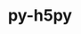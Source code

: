 ---
title: "py-h5py"
layout: cache
categories: [package, develop]
meta: {"versions": ["3.10.0"], "compilers": ["apple-clang@=15.0.0", "cce@=15.0.1", "gcc@=11.1.0", "gcc@=11.4.0", "gcc@=9.4.0", "oneapi@=2024.0.0"], "oss": ["rhel8", "ubuntu20.04", "ubuntu22.04", "ventura"], "platforms": ["darwin", "linux"], "targets": ["aarch64", "neoverse_v1", "neoverse_v2", "ppc64le", "x86_64_v3", "zen4"], "stacks": ["data-vis-sdk", "e4s", "e4s-cray-rhel", "e4s-neoverse-v2", "e4s-neoverse_v1", "e4s-oneapi", "e4s-power", "ml-darwin-aarch64-mps", "ml-linux-x86_64-cpu", "ml-linux-x86_64-cuda", "ml-linux-x86_64-rocm", "root"], "num_specs": 87, "num_specs_by_stack": {"ml-darwin-aarch64-mps": 3, "root": 87, "e4s-cray-rhel": 6, "e4s-power": 7, "data-vis-sdk": 7, "e4s-neoverse_v1": 13, "e4s-neoverse-v2": 13, "e4s": 14, "ml-linux-x86_64-cpu": 9, "ml-linux-x86_64-cuda": 9, "ml-linux-x86_64-rocm": 4, "e4s-oneapi": 7}}
spec_details: [{"hash": "codzvy5rtahcmgityoc5w4bxidurzsgr", "compiler": "apple-clang@=15.0.0", "versions": ["3.10.0"], "os": "ventura", "platform": "darwin", "target": "aarch64", "variants": ["build_system=python_pip", "+mpi"], "stacks": ["ml-darwin-aarch64-mps", "root"], "size": "-", "tarball": "https://binaries.spack.io/develop/build_cache/darwin-ventura-aarch64/apple-clang-15.0.0/py-h5py-3.10.0/darwin-ventura-aarch64-apple-clang-15.0.0-py-h5py-3.10.0-codzvy5rtahcmgityoc5w4bxidurzsgr.spack"}, {"hash": "eplyocfihwxuvqgcklllr4btrn6xwhtk", "compiler": "apple-clang@=15.0.0", "versions": ["3.10.0"], "os": "ventura", "platform": "darwin", "target": "aarch64", "variants": ["build_system=python_pip", "+mpi"], "stacks": ["ml-darwin-aarch64-mps", "root"], "size": "-", "tarball": "https://binaries.spack.io/develop/build_cache/darwin-ventura-aarch64/apple-clang-15.0.0/py-h5py-3.10.0/darwin-ventura-aarch64-apple-clang-15.0.0-py-h5py-3.10.0-eplyocfihwxuvqgcklllr4btrn6xwhtk.spack"}, {"hash": "hgfayis65m3pc23bk4hv7uk43yhsmojs", "compiler": "apple-clang@=15.0.0", "versions": ["3.10.0"], "os": "ventura", "platform": "darwin", "target": "aarch64", "variants": ["build_system=python_pip", "+mpi"], "stacks": ["ml-darwin-aarch64-mps", "root"], "size": "-", "tarball": "https://binaries.spack.io/develop/build_cache/darwin-ventura-aarch64/apple-clang-15.0.0/py-h5py-3.10.0/darwin-ventura-aarch64-apple-clang-15.0.0-py-h5py-3.10.0-hgfayis65m3pc23bk4hv7uk43yhsmojs.spack"}, {"hash": "rbp3emahqtdgugiqiizamgzdjwumnj5h", "compiler": "cce@=15.0.1", "versions": ["3.10.0"], "os": "rhel8", "platform": "linux", "target": "zen4", "variants": ["build_system=python_pip", "+mpi"], "stacks": ["root", "e4s-cray-rhel"], "size": "-", "tarball": "https://binaries.spack.io/develop/build_cache/linux-rhel8-zen4/cce-15.0.1/py-h5py-3.10.0/linux-rhel8-zen4-cce-15.0.1-py-h5py-3.10.0-rbp3emahqtdgugiqiizamgzdjwumnj5h.spack"}, {"hash": "ojg66sa7lq2df5z36dle2bw6hzr7d4ww", "compiler": "cce@=15.0.1", "versions": ["3.10.0"], "os": "rhel8", "platform": "linux", "target": "zen4", "variants": ["build_system=python_pip", "+mpi"], "stacks": ["root", "e4s-cray-rhel"], "size": "-", "tarball": "https://binaries.spack.io/develop/build_cache/linux-rhel8-zen4/cce-15.0.1/py-h5py-3.10.0/linux-rhel8-zen4-cce-15.0.1-py-h5py-3.10.0-ojg66sa7lq2df5z36dle2bw6hzr7d4ww.spack"}, {"hash": "ya6qe5m4edvwfhykewl7lgb6qr3iumfg", "compiler": "cce@=15.0.1", "versions": ["3.10.0"], "os": "rhel8", "platform": "linux", "target": "zen4", "variants": ["build_system=python_pip", "+mpi"], "stacks": ["root", "e4s-cray-rhel"], "size": "-", "tarball": "https://binaries.spack.io/develop/build_cache/linux-rhel8-zen4/cce-15.0.1/py-h5py-3.10.0/linux-rhel8-zen4-cce-15.0.1-py-h5py-3.10.0-ya6qe5m4edvwfhykewl7lgb6qr3iumfg.spack"}, {"hash": "6whwzylu7lh4vxtcm2rmbmmjnu2grkpl", "compiler": "cce@=15.0.1", "versions": ["3.10.0"], "os": "rhel8", "platform": "linux", "target": "zen4", "variants": ["build_system=python_pip", "~mpi"], "stacks": ["root", "e4s-cray-rhel"], "size": "-", "tarball": "https://binaries.spack.io/develop/build_cache/linux-rhel8-zen4/cce-15.0.1/py-h5py-3.10.0/linux-rhel8-zen4-cce-15.0.1-py-h5py-3.10.0-6whwzylu7lh4vxtcm2rmbmmjnu2grkpl.spack"}, {"hash": "ffhqbjxpvjs5mc7heltehhx7zu4mpj44", "compiler": "cce@=15.0.1", "versions": ["3.10.0"], "os": "rhel8", "platform": "linux", "target": "zen4", "variants": ["build_system=python_pip", "~mpi"], "stacks": ["root", "e4s-cray-rhel"], "size": "-", "tarball": "https://binaries.spack.io/develop/build_cache/linux-rhel8-zen4/cce-15.0.1/py-h5py-3.10.0/linux-rhel8-zen4-cce-15.0.1-py-h5py-3.10.0-ffhqbjxpvjs5mc7heltehhx7zu4mpj44.spack"}, {"hash": "hafdrgrqi33yxtwf7273q2ajda354loq", "compiler": "cce@=15.0.1", "versions": ["3.10.0"], "os": "rhel8", "platform": "linux", "target": "zen4", "variants": ["build_system=python_pip", "~mpi"], "stacks": ["root", "e4s-cray-rhel"], "size": "-", "tarball": "https://binaries.spack.io/develop/build_cache/linux-rhel8-zen4/cce-15.0.1/py-h5py-3.10.0/linux-rhel8-zen4-cce-15.0.1-py-h5py-3.10.0-hafdrgrqi33yxtwf7273q2ajda354loq.spack"}, {"hash": "wfak76w34vkgcwb4eggsv3oj22ctrur4", "compiler": "gcc@=9.4.0", "versions": ["3.10.0"], "os": "ubuntu20.04", "platform": "linux", "target": "ppc64le", "variants": ["build_system=python_pip", "+mpi"], "stacks": ["root", "e4s-power"], "size": "-", "tarball": "https://binaries.spack.io/develop/build_cache/linux-ubuntu20.04-ppc64le/gcc-9.4.0/py-h5py-3.10.0/linux-ubuntu20.04-ppc64le-gcc-9.4.0-py-h5py-3.10.0-wfak76w34vkgcwb4eggsv3oj22ctrur4.spack"}, {"hash": "lwxayn46ammfai76yw6tgrsnk6xkv4ez", "compiler": "gcc@=9.4.0", "versions": ["3.10.0"], "os": "ubuntu20.04", "platform": "linux", "target": "ppc64le", "variants": ["build_system=python_pip", "+mpi"], "stacks": ["root", "e4s-power"], "size": "-", "tarball": "https://binaries.spack.io/develop/build_cache/linux-ubuntu20.04-ppc64le/gcc-9.4.0/py-h5py-3.10.0/linux-ubuntu20.04-ppc64le-gcc-9.4.0-py-h5py-3.10.0-lwxayn46ammfai76yw6tgrsnk6xkv4ez.spack"}, {"hash": "rnbsvfykc3i3aa2wp5x22haynyhvnwgk", "compiler": "gcc@=9.4.0", "versions": ["3.10.0"], "os": "ubuntu20.04", "platform": "linux", "target": "ppc64le", "variants": ["build_system=python_pip", "+mpi"], "stacks": ["root", "e4s-power"], "size": "-", "tarball": "https://binaries.spack.io/develop/build_cache/linux-ubuntu20.04-ppc64le/gcc-9.4.0/py-h5py-3.10.0/linux-ubuntu20.04-ppc64le-gcc-9.4.0-py-h5py-3.10.0-rnbsvfykc3i3aa2wp5x22haynyhvnwgk.spack"}, {"hash": "4tfx43vvwnlw7y3dtp5ocgjri2wxuh2i", "compiler": "gcc@=9.4.0", "versions": ["3.10.0"], "os": "ubuntu20.04", "platform": "linux", "target": "ppc64le", "variants": ["build_system=python_pip", "+mpi"], "stacks": ["root", "e4s-power"], "size": "-", "tarball": "https://binaries.spack.io/develop/build_cache/linux-ubuntu20.04-ppc64le/gcc-9.4.0/py-h5py-3.10.0/linux-ubuntu20.04-ppc64le-gcc-9.4.0-py-h5py-3.10.0-4tfx43vvwnlw7y3dtp5ocgjri2wxuh2i.spack"}, {"hash": "knql7byse3zikrckjvqhs5iv7yzh4w2z", "compiler": "gcc@=9.4.0", "versions": ["3.10.0"], "os": "ubuntu20.04", "platform": "linux", "target": "ppc64le", "variants": ["build_system=python_pip", "+mpi"], "stacks": ["root", "e4s-power"], "size": "-", "tarball": "https://binaries.spack.io/develop/build_cache/linux-ubuntu20.04-ppc64le/gcc-9.4.0/py-h5py-3.10.0/linux-ubuntu20.04-ppc64le-gcc-9.4.0-py-h5py-3.10.0-knql7byse3zikrckjvqhs5iv7yzh4w2z.spack"}, {"hash": "ewaglnhxrejnnnhw4qeoaor72bxlqpuw", "compiler": "gcc@=9.4.0", "versions": ["3.10.0"], "os": "ubuntu20.04", "platform": "linux", "target": "ppc64le", "variants": ["build_system=python_pip", "+mpi"], "stacks": ["root", "e4s-power"], "size": "-", "tarball": "https://binaries.spack.io/develop/build_cache/linux-ubuntu20.04-ppc64le/gcc-9.4.0/py-h5py-3.10.0/linux-ubuntu20.04-ppc64le-gcc-9.4.0-py-h5py-3.10.0-ewaglnhxrejnnnhw4qeoaor72bxlqpuw.spack"}, {"hash": "sef6vqmk6oify4sxjnytbwrj4iupnrn2", "compiler": "gcc@=9.4.0", "versions": ["3.10.0"], "os": "ubuntu20.04", "platform": "linux", "target": "ppc64le", "variants": ["build_system=python_pip", "+mpi"], "stacks": ["root", "e4s-power"], "size": "-", "tarball": "https://binaries.spack.io/develop/build_cache/linux-ubuntu20.04-ppc64le/gcc-9.4.0/py-h5py-3.10.0/linux-ubuntu20.04-ppc64le-gcc-9.4.0-py-h5py-3.10.0-sef6vqmk6oify4sxjnytbwrj4iupnrn2.spack"}, {"hash": "fqubai2wmz5gg6w2azi53n73zt23rgrz", "compiler": "gcc@=11.1.0", "versions": ["3.10.0"], "os": "ubuntu20.04", "platform": "linux", "target": "x86_64_v3", "variants": ["build_system=python_pip", "+mpi"], "stacks": ["root", "data-vis-sdk"], "size": "-", "tarball": "https://binaries.spack.io/develop/build_cache/linux-ubuntu20.04-x86_64_v3/gcc-11.1.0/py-h5py-3.10.0/linux-ubuntu20.04-x86_64_v3-gcc-11.1.0-py-h5py-3.10.0-fqubai2wmz5gg6w2azi53n73zt23rgrz.spack"}, {"hash": "7zjjytr7mbkczjxepctmklhjevl2wy36", "compiler": "gcc@=11.1.0", "versions": ["3.10.0"], "os": "ubuntu20.04", "platform": "linux", "target": "x86_64_v3", "variants": ["build_system=python_pip", "+mpi"], "stacks": ["root", "data-vis-sdk"], "size": "-", "tarball": "https://binaries.spack.io/develop/build_cache/linux-ubuntu20.04-x86_64_v3/gcc-11.1.0/py-h5py-3.10.0/linux-ubuntu20.04-x86_64_v3-gcc-11.1.0-py-h5py-3.10.0-7zjjytr7mbkczjxepctmklhjevl2wy36.spack"}, {"hash": "ju2365jx5dkzsefdo44e3t4x5alhevjq", "compiler": "gcc@=11.1.0", "versions": ["3.10.0"], "os": "ubuntu20.04", "platform": "linux", "target": "x86_64_v3", "variants": ["build_system=python_pip", "+mpi"], "stacks": ["root", "data-vis-sdk"], "size": "-", "tarball": "https://binaries.spack.io/develop/build_cache/linux-ubuntu20.04-x86_64_v3/gcc-11.1.0/py-h5py-3.10.0/linux-ubuntu20.04-x86_64_v3-gcc-11.1.0-py-h5py-3.10.0-ju2365jx5dkzsefdo44e3t4x5alhevjq.spack"}, {"hash": "zaigdqevzzeysoco2m7nfgniuth3ufr5", "compiler": "gcc@=11.1.0", "versions": ["3.10.0"], "os": "ubuntu20.04", "platform": "linux", "target": "x86_64_v3", "variants": ["build_system=python_pip", "+mpi"], "stacks": ["root", "data-vis-sdk"], "size": "-", "tarball": "https://binaries.spack.io/develop/build_cache/linux-ubuntu20.04-x86_64_v3/gcc-11.1.0/py-h5py-3.10.0/linux-ubuntu20.04-x86_64_v3-gcc-11.1.0-py-h5py-3.10.0-zaigdqevzzeysoco2m7nfgniuth3ufr5.spack"}, {"hash": "6dtfbv262ni6pdnmvejbm5iqdcaq7bkg", "compiler": "gcc@=11.1.0", "versions": ["3.10.0"], "os": "ubuntu20.04", "platform": "linux", "target": "x86_64_v3", "variants": ["build_system=python_pip", "+mpi"], "stacks": ["root", "data-vis-sdk"], "size": "-", "tarball": "https://binaries.spack.io/develop/build_cache/linux-ubuntu20.04-x86_64_v3/gcc-11.1.0/py-h5py-3.10.0/linux-ubuntu20.04-x86_64_v3-gcc-11.1.0-py-h5py-3.10.0-6dtfbv262ni6pdnmvejbm5iqdcaq7bkg.spack"}, {"hash": "kydemibqdve3qdzjhduad5wfs4dt6bu3", "compiler": "gcc@=11.1.0", "versions": ["3.10.0"], "os": "ubuntu20.04", "platform": "linux", "target": "x86_64_v3", "variants": ["build_system=python_pip", "+mpi"], "stacks": ["root", "data-vis-sdk"], "size": "-", "tarball": "https://binaries.spack.io/develop/build_cache/linux-ubuntu20.04-x86_64_v3/gcc-11.1.0/py-h5py-3.10.0/linux-ubuntu20.04-x86_64_v3-gcc-11.1.0-py-h5py-3.10.0-kydemibqdve3qdzjhduad5wfs4dt6bu3.spack"}, {"hash": "22gnteof7zkkkinrpdug4rasybjsapk5", "compiler": "gcc@=11.1.0", "versions": ["3.10.0"], "os": "ubuntu20.04", "platform": "linux", "target": "x86_64_v3", "variants": ["build_system=python_pip", "+mpi"], "stacks": ["root", "data-vis-sdk"], "size": "-", "tarball": "https://binaries.spack.io/develop/build_cache/linux-ubuntu20.04-x86_64_v3/gcc-11.1.0/py-h5py-3.10.0/linux-ubuntu20.04-x86_64_v3-gcc-11.1.0-py-h5py-3.10.0-22gnteof7zkkkinrpdug4rasybjsapk5.spack"}, {"hash": "wkcfjify56mkn4gjgbssaz3lzn4kxpwj", "compiler": "gcc@=11.4.0", "versions": ["3.10.0"], "os": "ubuntu22.04", "platform": "linux", "target": "neoverse_v1", "variants": ["build_system=python_pip", "+mpi"], "stacks": ["root", "e4s-neoverse_v1"], "size": "-", "tarball": "https://binaries.spack.io/develop/build_cache/linux-ubuntu22.04-neoverse_v1/gcc-11.4.0/py-h5py-3.10.0/linux-ubuntu22.04-neoverse_v1-gcc-11.4.0-py-h5py-3.10.0-wkcfjify56mkn4gjgbssaz3lzn4kxpwj.spack"}, {"hash": "o3tddowbomjmmiglutrbaejetsx7y42n", "compiler": "gcc@=11.4.0", "versions": ["3.10.0"], "os": "ubuntu22.04", "platform": "linux", "target": "neoverse_v1", "variants": ["build_system=python_pip", "+mpi"], "stacks": ["root", "e4s-neoverse_v1"], "size": "-", "tarball": "https://binaries.spack.io/develop/build_cache/linux-ubuntu22.04-neoverse_v1/gcc-11.4.0/py-h5py-3.10.0/linux-ubuntu22.04-neoverse_v1-gcc-11.4.0-py-h5py-3.10.0-o3tddowbomjmmiglutrbaejetsx7y42n.spack"}, {"hash": "iu3rzhulcy64peyipmiz5ycqsjihghzc", "compiler": "gcc@=11.4.0", "versions": ["3.10.0"], "os": "ubuntu22.04", "platform": "linux", "target": "neoverse_v1", "variants": ["build_system=python_pip", "+mpi"], "stacks": ["root", "e4s-neoverse_v1"], "size": "-", "tarball": "https://binaries.spack.io/develop/build_cache/linux-ubuntu22.04-neoverse_v1/gcc-11.4.0/py-h5py-3.10.0/linux-ubuntu22.04-neoverse_v1-gcc-11.4.0-py-h5py-3.10.0-iu3rzhulcy64peyipmiz5ycqsjihghzc.spack"}, {"hash": "fmvo5gt6zwqgojbrmejiriwcubz4maew", "compiler": "gcc@=11.4.0", "versions": ["3.10.0"], "os": "ubuntu22.04", "platform": "linux", "target": "neoverse_v1", "variants": ["build_system=python_pip", "+mpi"], "stacks": ["root", "e4s-neoverse_v1"], "size": "-", "tarball": "https://binaries.spack.io/develop/build_cache/linux-ubuntu22.04-neoverse_v1/gcc-11.4.0/py-h5py-3.10.0/linux-ubuntu22.04-neoverse_v1-gcc-11.4.0-py-h5py-3.10.0-fmvo5gt6zwqgojbrmejiriwcubz4maew.spack"}, {"hash": "m4gqvlwv7fteeh7youzydj5w6h3dpbs5", "compiler": "gcc@=11.4.0", "versions": ["3.10.0"], "os": "ubuntu22.04", "platform": "linux", "target": "neoverse_v1", "variants": ["build_system=python_pip", "+mpi"], "stacks": ["root", "e4s-neoverse_v1"], "size": "-", "tarball": "https://binaries.spack.io/develop/build_cache/linux-ubuntu22.04-neoverse_v1/gcc-11.4.0/py-h5py-3.10.0/linux-ubuntu22.04-neoverse_v1-gcc-11.4.0-py-h5py-3.10.0-m4gqvlwv7fteeh7youzydj5w6h3dpbs5.spack"}, {"hash": "lvsgpsipyq3xaf5hidjddjsyjatif4o2", "compiler": "gcc@=11.4.0", "versions": ["3.10.0"], "os": "ubuntu22.04", "platform": "linux", "target": "neoverse_v1", "variants": ["build_system=python_pip", "+mpi"], "stacks": ["root", "e4s-neoverse_v1"], "size": "-", "tarball": "https://binaries.spack.io/develop/build_cache/linux-ubuntu22.04-neoverse_v1/gcc-11.4.0/py-h5py-3.10.0/linux-ubuntu22.04-neoverse_v1-gcc-11.4.0-py-h5py-3.10.0-lvsgpsipyq3xaf5hidjddjsyjatif4o2.spack"}, {"hash": "5mv2sbpmjfkl7e3thpqkbdqfwmefjxlf", "compiler": "gcc@=11.4.0", "versions": ["3.10.0"], "os": "ubuntu22.04", "platform": "linux", "target": "neoverse_v1", "variants": ["build_system=python_pip", "+mpi"], "stacks": ["root", "e4s-neoverse_v1"], "size": "-", "tarball": "https://binaries.spack.io/develop/build_cache/linux-ubuntu22.04-neoverse_v1/gcc-11.4.0/py-h5py-3.10.0/linux-ubuntu22.04-neoverse_v1-gcc-11.4.0-py-h5py-3.10.0-5mv2sbpmjfkl7e3thpqkbdqfwmefjxlf.spack"}, {"hash": "j3gq3z7mptlrnxk3ml2z7b5fbcnkgtfi", "compiler": "gcc@=11.4.0", "versions": ["3.10.0"], "os": "ubuntu22.04", "platform": "linux", "target": "neoverse_v1", "variants": ["build_system=python_pip", "+mpi"], "stacks": ["root", "e4s-neoverse_v1"], "size": "-", "tarball": "https://binaries.spack.io/develop/build_cache/linux-ubuntu22.04-neoverse_v1/gcc-11.4.0/py-h5py-3.10.0/linux-ubuntu22.04-neoverse_v1-gcc-11.4.0-py-h5py-3.10.0-j3gq3z7mptlrnxk3ml2z7b5fbcnkgtfi.spack"}, {"hash": "lwgchdsudcvsm23lhct4faek23kxrhuj", "compiler": "gcc@=11.4.0", "versions": ["3.10.0"], "os": "ubuntu22.04", "platform": "linux", "target": "neoverse_v1", "variants": ["build_system=python_pip", "+mpi"], "stacks": ["root", "e4s-neoverse_v1"], "size": "-", "tarball": "https://binaries.spack.io/develop/build_cache/linux-ubuntu22.04-neoverse_v1/gcc-11.4.0/py-h5py-3.10.0/linux-ubuntu22.04-neoverse_v1-gcc-11.4.0-py-h5py-3.10.0-lwgchdsudcvsm23lhct4faek23kxrhuj.spack"}, {"hash": "3rsxrcv7b6rqghs3py3jgftklfrthzll", "compiler": "gcc@=11.4.0", "versions": ["3.10.0"], "os": "ubuntu22.04", "platform": "linux", "target": "neoverse_v1", "variants": ["build_system=python_pip", "+mpi"], "stacks": ["root", "e4s-neoverse_v1"], "size": "-", "tarball": "https://binaries.spack.io/develop/build_cache/linux-ubuntu22.04-neoverse_v1/gcc-11.4.0/py-h5py-3.10.0/linux-ubuntu22.04-neoverse_v1-gcc-11.4.0-py-h5py-3.10.0-3rsxrcv7b6rqghs3py3jgftklfrthzll.spack"}, {"hash": "7cyj3b535vbzwz5k63dkagn6mbntksor", "compiler": "gcc@=11.4.0", "versions": ["3.10.0"], "os": "ubuntu22.04", "platform": "linux", "target": "neoverse_v1", "variants": ["build_system=python_pip", "+mpi"], "stacks": ["root", "e4s-neoverse_v1"], "size": "-", "tarball": "https://binaries.spack.io/develop/build_cache/linux-ubuntu22.04-neoverse_v1/gcc-11.4.0/py-h5py-3.10.0/linux-ubuntu22.04-neoverse_v1-gcc-11.4.0-py-h5py-3.10.0-7cyj3b535vbzwz5k63dkagn6mbntksor.spack"}, {"hash": "26y2tm7xoj3yein6vrsvrho6qqkzutzh", "compiler": "gcc@=11.4.0", "versions": ["3.10.0"], "os": "ubuntu22.04", "platform": "linux", "target": "neoverse_v1", "variants": ["build_system=python_pip", "+mpi"], "stacks": ["root", "e4s-neoverse_v1"], "size": "-", "tarball": "https://binaries.spack.io/develop/build_cache/linux-ubuntu22.04-neoverse_v1/gcc-11.4.0/py-h5py-3.10.0/linux-ubuntu22.04-neoverse_v1-gcc-11.4.0-py-h5py-3.10.0-26y2tm7xoj3yein6vrsvrho6qqkzutzh.spack"}, {"hash": "ikyqd42sow4qoenjxa5plyp3pwee6awv", "compiler": "gcc@=11.4.0", "versions": ["3.10.0"], "os": "ubuntu22.04", "platform": "linux", "target": "neoverse_v1", "variants": ["build_system=python_pip", "+mpi"], "stacks": ["root", "e4s-neoverse_v1"], "size": "-", "tarball": "https://binaries.spack.io/develop/build_cache/linux-ubuntu22.04-neoverse_v1/gcc-11.4.0/py-h5py-3.10.0/linux-ubuntu22.04-neoverse_v1-gcc-11.4.0-py-h5py-3.10.0-ikyqd42sow4qoenjxa5plyp3pwee6awv.spack"}, {"hash": "3kusatzw5r55pcrqtnhv4dnipuapd2xd", "compiler": "gcc@=11.4.0", "versions": ["3.10.0"], "os": "ubuntu22.04", "platform": "linux", "target": "neoverse_v2", "variants": ["build_system=python_pip", "+mpi"], "stacks": ["root", "e4s-neoverse-v2"], "size": "-", "tarball": "https://binaries.spack.io/develop/build_cache/linux-ubuntu22.04-neoverse_v2/gcc-11.4.0/py-h5py-3.10.0/linux-ubuntu22.04-neoverse_v2-gcc-11.4.0-py-h5py-3.10.0-3kusatzw5r55pcrqtnhv4dnipuapd2xd.spack"}, {"hash": "d3qb5rspj6zicgtlpqew4xnndcznu4m5", "compiler": "gcc@=11.4.0", "versions": ["3.10.0"], "os": "ubuntu22.04", "platform": "linux", "target": "neoverse_v2", "variants": ["build_system=python_pip", "+mpi"], "stacks": ["root", "e4s-neoverse-v2"], "size": "-", "tarball": "https://binaries.spack.io/develop/build_cache/linux-ubuntu22.04-neoverse_v2/gcc-11.4.0/py-h5py-3.10.0/linux-ubuntu22.04-neoverse_v2-gcc-11.4.0-py-h5py-3.10.0-d3qb5rspj6zicgtlpqew4xnndcznu4m5.spack"}, {"hash": "yvudljpdkkfbqlzky5p4eqiwsqfpjzj3", "compiler": "gcc@=11.4.0", "versions": ["3.10.0"], "os": "ubuntu22.04", "platform": "linux", "target": "neoverse_v2", "variants": ["build_system=python_pip", "+mpi"], "stacks": ["root", "e4s-neoverse-v2"], "size": "-", "tarball": "https://binaries.spack.io/develop/build_cache/linux-ubuntu22.04-neoverse_v2/gcc-11.4.0/py-h5py-3.10.0/linux-ubuntu22.04-neoverse_v2-gcc-11.4.0-py-h5py-3.10.0-yvudljpdkkfbqlzky5p4eqiwsqfpjzj3.spack"}, {"hash": "uvwrh5atbsjfkmi7wqcfde5z63i3ed3y", "compiler": "gcc@=11.4.0", "versions": ["3.10.0"], "os": "ubuntu22.04", "platform": "linux", "target": "neoverse_v2", "variants": ["build_system=python_pip", "+mpi"], "stacks": ["root", "e4s-neoverse-v2"], "size": "-", "tarball": "https://binaries.spack.io/develop/build_cache/linux-ubuntu22.04-neoverse_v2/gcc-11.4.0/py-h5py-3.10.0/linux-ubuntu22.04-neoverse_v2-gcc-11.4.0-py-h5py-3.10.0-uvwrh5atbsjfkmi7wqcfde5z63i3ed3y.spack"}, {"hash": "75npk5m6hnldl2wao66di5f4zvyqqxkn", "compiler": "gcc@=11.4.0", "versions": ["3.10.0"], "os": "ubuntu22.04", "platform": "linux", "target": "neoverse_v2", "variants": ["build_system=python_pip", "+mpi"], "stacks": ["root", "e4s-neoverse-v2"], "size": "-", "tarball": "https://binaries.spack.io/develop/build_cache/linux-ubuntu22.04-neoverse_v2/gcc-11.4.0/py-h5py-3.10.0/linux-ubuntu22.04-neoverse_v2-gcc-11.4.0-py-h5py-3.10.0-75npk5m6hnldl2wao66di5f4zvyqqxkn.spack"}, {"hash": "dsqgie3gnmtjefhi4wzitryxluqi7ofq", "compiler": "gcc@=11.4.0", "versions": ["3.10.0"], "os": "ubuntu22.04", "platform": "linux", "target": "neoverse_v2", "variants": ["build_system=python_pip", "+mpi"], "stacks": ["root", "e4s-neoverse-v2"], "size": "-", "tarball": "https://binaries.spack.io/develop/build_cache/linux-ubuntu22.04-neoverse_v2/gcc-11.4.0/py-h5py-3.10.0/linux-ubuntu22.04-neoverse_v2-gcc-11.4.0-py-h5py-3.10.0-dsqgie3gnmtjefhi4wzitryxluqi7ofq.spack"}, {"hash": "7idakoktltnnq2r6woo7drhovr2x6ubx", "compiler": "gcc@=11.4.0", "versions": ["3.10.0"], "os": "ubuntu22.04", "platform": "linux", "target": "neoverse_v2", "variants": ["build_system=python_pip", "+mpi"], "stacks": ["root", "e4s-neoverse-v2"], "size": "-", "tarball": "https://binaries.spack.io/develop/build_cache/linux-ubuntu22.04-neoverse_v2/gcc-11.4.0/py-h5py-3.10.0/linux-ubuntu22.04-neoverse_v2-gcc-11.4.0-py-h5py-3.10.0-7idakoktltnnq2r6woo7drhovr2x6ubx.spack"}, {"hash": "upkrgok4f62ilsohslo2cswaflclukdq", "compiler": "gcc@=11.4.0", "versions": ["3.10.0"], "os": "ubuntu22.04", "platform": "linux", "target": "neoverse_v2", "variants": ["build_system=python_pip", "+mpi"], "stacks": ["root", "e4s-neoverse-v2"], "size": "-", "tarball": "https://binaries.spack.io/develop/build_cache/linux-ubuntu22.04-neoverse_v2/gcc-11.4.0/py-h5py-3.10.0/linux-ubuntu22.04-neoverse_v2-gcc-11.4.0-py-h5py-3.10.0-upkrgok4f62ilsohslo2cswaflclukdq.spack"}, {"hash": "astncwdvfkbicsqijapc4urhneuckovz", "compiler": "gcc@=11.4.0", "versions": ["3.10.0"], "os": "ubuntu22.04", "platform": "linux", "target": "neoverse_v2", "variants": ["build_system=python_pip", "+mpi"], "stacks": ["root", "e4s-neoverse-v2"], "size": "-", "tarball": "https://binaries.spack.io/develop/build_cache/linux-ubuntu22.04-neoverse_v2/gcc-11.4.0/py-h5py-3.10.0/linux-ubuntu22.04-neoverse_v2-gcc-11.4.0-py-h5py-3.10.0-astncwdvfkbicsqijapc4urhneuckovz.spack"}, {"hash": "ec2qoax6beijdnfjeklpyx3e2cle2rka", "compiler": "gcc@=11.4.0", "versions": ["3.10.0"], "os": "ubuntu22.04", "platform": "linux", "target": "neoverse_v2", "variants": ["build_system=python_pip", "+mpi"], "stacks": ["root", "e4s-neoverse-v2"], "size": "-", "tarball": "https://binaries.spack.io/develop/build_cache/linux-ubuntu22.04-neoverse_v2/gcc-11.4.0/py-h5py-3.10.0/linux-ubuntu22.04-neoverse_v2-gcc-11.4.0-py-h5py-3.10.0-ec2qoax6beijdnfjeklpyx3e2cle2rka.spack"}, {"hash": "wcj2nugrvrdldan6bbgjtxpvtg473rud", "compiler": "gcc@=11.4.0", "versions": ["3.10.0"], "os": "ubuntu22.04", "platform": "linux", "target": "neoverse_v2", "variants": ["build_system=python_pip", "+mpi"], "stacks": ["root", "e4s-neoverse-v2"], "size": "-", "tarball": "https://binaries.spack.io/develop/build_cache/linux-ubuntu22.04-neoverse_v2/gcc-11.4.0/py-h5py-3.10.0/linux-ubuntu22.04-neoverse_v2-gcc-11.4.0-py-h5py-3.10.0-wcj2nugrvrdldan6bbgjtxpvtg473rud.spack"}, {"hash": "ibuasqwnunqjj4nvi6plwr5wv6oy6lcj", "compiler": "gcc@=11.4.0", "versions": ["3.10.0"], "os": "ubuntu22.04", "platform": "linux", "target": "neoverse_v2", "variants": ["build_system=python_pip", "+mpi"], "stacks": ["root", "e4s-neoverse-v2"], "size": "-", "tarball": "https://binaries.spack.io/develop/build_cache/linux-ubuntu22.04-neoverse_v2/gcc-11.4.0/py-h5py-3.10.0/linux-ubuntu22.04-neoverse_v2-gcc-11.4.0-py-h5py-3.10.0-ibuasqwnunqjj4nvi6plwr5wv6oy6lcj.spack"}, {"hash": "lsd7yjmcml6vrtp5wefdlwyenrpt3tbz", "compiler": "gcc@=11.4.0", "versions": ["3.10.0"], "os": "ubuntu22.04", "platform": "linux", "target": "neoverse_v2", "variants": ["build_system=python_pip", "+mpi"], "stacks": ["root", "e4s-neoverse-v2"], "size": "-", "tarball": "https://binaries.spack.io/develop/build_cache/linux-ubuntu22.04-neoverse_v2/gcc-11.4.0/py-h5py-3.10.0/linux-ubuntu22.04-neoverse_v2-gcc-11.4.0-py-h5py-3.10.0-lsd7yjmcml6vrtp5wefdlwyenrpt3tbz.spack"}, {"hash": "kiwbivkglqasikoupsd2kxhgniayzpqq", "compiler": "gcc@=11.4.0", "versions": ["3.10.0"], "os": "ubuntu22.04", "platform": "linux", "target": "x86_64_v3", "variants": ["build_system=python_pip", "+mpi"], "stacks": ["root", "e4s"], "size": "-", "tarball": "https://binaries.spack.io/develop/build_cache/linux-ubuntu22.04-x86_64_v3/gcc-11.4.0/py-h5py-3.10.0/linux-ubuntu22.04-x86_64_v3-gcc-11.4.0-py-h5py-3.10.0-kiwbivkglqasikoupsd2kxhgniayzpqq.spack"}, {"hash": "tkp5hhmzt6diu5nkvxoytaqtsyj4vh2d", "compiler": "gcc@=11.4.0", "versions": ["3.10.0"], "os": "ubuntu22.04", "platform": "linux", "target": "x86_64_v3", "variants": ["build_system=python_pip", "+mpi"], "stacks": ["root", "e4s"], "size": "-", "tarball": "https://binaries.spack.io/develop/build_cache/linux-ubuntu22.04-x86_64_v3/gcc-11.4.0/py-h5py-3.10.0/linux-ubuntu22.04-x86_64_v3-gcc-11.4.0-py-h5py-3.10.0-tkp5hhmzt6diu5nkvxoytaqtsyj4vh2d.spack"}, {"hash": "5nwuxr4x62qit722wnifdlpvueezbhob", "compiler": "gcc@=11.4.0", "versions": ["3.10.0"], "os": "ubuntu22.04", "platform": "linux", "target": "x86_64_v3", "variants": ["build_system=python_pip", "+mpi"], "stacks": ["root", "e4s"], "size": "-", "tarball": "https://binaries.spack.io/develop/build_cache/linux-ubuntu22.04-x86_64_v3/gcc-11.4.0/py-h5py-3.10.0/linux-ubuntu22.04-x86_64_v3-gcc-11.4.0-py-h5py-3.10.0-5nwuxr4x62qit722wnifdlpvueezbhob.spack"}, {"hash": "cm2ktfbadf32l3pa6mqngju5ew3f6v33", "compiler": "gcc@=11.4.0", "versions": ["3.10.0"], "os": "ubuntu22.04", "platform": "linux", "target": "x86_64_v3", "variants": ["build_system=python_pip", "+mpi"], "stacks": ["root", "e4s"], "size": "-", "tarball": "https://binaries.spack.io/develop/build_cache/linux-ubuntu22.04-x86_64_v3/gcc-11.4.0/py-h5py-3.10.0/linux-ubuntu22.04-x86_64_v3-gcc-11.4.0-py-h5py-3.10.0-cm2ktfbadf32l3pa6mqngju5ew3f6v33.spack"}, {"hash": "7qdgu7sukrncq6ipo6vzwmctldzms6oi", "compiler": "gcc@=11.4.0", "versions": ["3.10.0"], "os": "ubuntu22.04", "platform": "linux", "target": "x86_64_v3", "variants": ["build_system=python_pip", "+mpi"], "stacks": ["root", "e4s"], "size": "-", "tarball": "https://binaries.spack.io/develop/build_cache/linux-ubuntu22.04-x86_64_v3/gcc-11.4.0/py-h5py-3.10.0/linux-ubuntu22.04-x86_64_v3-gcc-11.4.0-py-h5py-3.10.0-7qdgu7sukrncq6ipo6vzwmctldzms6oi.spack"}, {"hash": "qmcgh4ulspcokh6dlqozszeiag3zsjub", "compiler": "gcc@=11.4.0", "versions": ["3.10.0"], "os": "ubuntu22.04", "platform": "linux", "target": "x86_64_v3", "variants": ["build_system=python_pip", "+mpi"], "stacks": ["root", "e4s"], "size": "-", "tarball": "https://binaries.spack.io/develop/build_cache/linux-ubuntu22.04-x86_64_v3/gcc-11.4.0/py-h5py-3.10.0/linux-ubuntu22.04-x86_64_v3-gcc-11.4.0-py-h5py-3.10.0-qmcgh4ulspcokh6dlqozszeiag3zsjub.spack"}, {"hash": "rylqjuyevc26mnnbwfcclmwtcwx5d65i", "compiler": "gcc@=11.4.0", "versions": ["3.10.0"], "os": "ubuntu22.04", "platform": "linux", "target": "x86_64_v3", "variants": ["build_system=python_pip", "+mpi"], "stacks": ["root", "e4s"], "size": "-", "tarball": "https://binaries.spack.io/develop/build_cache/linux-ubuntu22.04-x86_64_v3/gcc-11.4.0/py-h5py-3.10.0/linux-ubuntu22.04-x86_64_v3-gcc-11.4.0-py-h5py-3.10.0-rylqjuyevc26mnnbwfcclmwtcwx5d65i.spack"}, {"hash": "vsq4d2qnwp5qgzsbni3rigmlycvheibp", "compiler": "gcc@=11.4.0", "versions": ["3.10.0"], "os": "ubuntu22.04", "platform": "linux", "target": "x86_64_v3", "variants": ["build_system=python_pip", "+mpi"], "stacks": ["root", "e4s"], "size": "-", "tarball": "https://binaries.spack.io/develop/build_cache/linux-ubuntu22.04-x86_64_v3/gcc-11.4.0/py-h5py-3.10.0/linux-ubuntu22.04-x86_64_v3-gcc-11.4.0-py-h5py-3.10.0-vsq4d2qnwp5qgzsbni3rigmlycvheibp.spack"}, {"hash": "xtk2hmkxfy2mjz5j7sxcfxakg633y4qg", "compiler": "gcc@=11.4.0", "versions": ["3.10.0"], "os": "ubuntu22.04", "platform": "linux", "target": "x86_64_v3", "variants": ["build_system=python_pip", "~mpi"], "stacks": ["root", "ml-linux-x86_64-cpu", "ml-linux-x86_64-cuda"], "size": "-", "tarball": "https://binaries.spack.io/develop/build_cache/linux-ubuntu22.04-x86_64_v3/gcc-11.4.0/py-h5py-3.10.0/linux-ubuntu22.04-x86_64_v3-gcc-11.4.0-py-h5py-3.10.0-xtk2hmkxfy2mjz5j7sxcfxakg633y4qg.spack"}, {"hash": "eq5bennyliypt2khp5euffy34au2jhuy", "compiler": "gcc@=11.4.0", "versions": ["3.10.0"], "os": "ubuntu22.04", "platform": "linux", "target": "x86_64_v3", "variants": ["build_system=python_pip", "~mpi"], "stacks": ["root", "ml-linux-x86_64-cpu", "ml-linux-x86_64-cuda"], "size": "-", "tarball": "https://binaries.spack.io/develop/build_cache/linux-ubuntu22.04-x86_64_v3/gcc-11.4.0/py-h5py-3.10.0/linux-ubuntu22.04-x86_64_v3-gcc-11.4.0-py-h5py-3.10.0-eq5bennyliypt2khp5euffy34au2jhuy.spack"}, {"hash": "kaidjmom4y6n4h2s3nd4hlhuosy7556w", "compiler": "gcc@=11.4.0", "versions": ["3.10.0"], "os": "ubuntu22.04", "platform": "linux", "target": "x86_64_v3", "variants": ["build_system=python_pip", "+mpi"], "stacks": ["root", "ml-linux-x86_64-cuda"], "size": "-", "tarball": "https://binaries.spack.io/develop/build_cache/linux-ubuntu22.04-x86_64_v3/gcc-11.4.0/py-h5py-3.10.0/linux-ubuntu22.04-x86_64_v3-gcc-11.4.0-py-h5py-3.10.0-kaidjmom4y6n4h2s3nd4hlhuosy7556w.spack"}, {"hash": "kqymh6damqoeknaysogst6yw3mp4lhms", "compiler": "gcc@=11.4.0", "versions": ["3.10.0"], "os": "ubuntu22.04", "platform": "linux", "target": "x86_64_v3", "variants": ["build_system=python_pip", "+mpi"], "stacks": ["root", "e4s"], "size": "-", "tarball": "https://binaries.spack.io/develop/build_cache/linux-ubuntu22.04-x86_64_v3/gcc-11.4.0/py-h5py-3.10.0/linux-ubuntu22.04-x86_64_v3-gcc-11.4.0-py-h5py-3.10.0-kqymh6damqoeknaysogst6yw3mp4lhms.spack"}, {"hash": "g7mulojs4ye7ehbzjmdkjirb6athhqst", "compiler": "gcc@=11.4.0", "versions": ["3.10.0"], "os": "ubuntu22.04", "platform": "linux", "target": "x86_64_v3", "variants": ["build_system=python_pip", "+mpi"], "stacks": ["root", "ml-linux-x86_64-cpu"], "size": "-", "tarball": "https://binaries.spack.io/develop/build_cache/linux-ubuntu22.04-x86_64_v3/gcc-11.4.0/py-h5py-3.10.0/linux-ubuntu22.04-x86_64_v3-gcc-11.4.0-py-h5py-3.10.0-g7mulojs4ye7ehbzjmdkjirb6athhqst.spack"}, {"hash": "2kipvygohlmbqxeb25ns3m6z56xz67q6", "compiler": "gcc@=11.4.0", "versions": ["3.10.0"], "os": "ubuntu22.04", "platform": "linux", "target": "x86_64_v3", "variants": ["build_system=python_pip", "+mpi"], "stacks": ["root", "e4s"], "size": "-", "tarball": "https://binaries.spack.io/develop/build_cache/linux-ubuntu22.04-x86_64_v3/gcc-11.4.0/py-h5py-3.10.0/linux-ubuntu22.04-x86_64_v3-gcc-11.4.0-py-h5py-3.10.0-2kipvygohlmbqxeb25ns3m6z56xz67q6.spack"}, {"hash": "nxgpfabcwxpsvcubch3sz2oclbqbomoe", "compiler": "gcc@=11.4.0", "versions": ["3.10.0"], "os": "ubuntu22.04", "platform": "linux", "target": "x86_64_v3", "variants": ["build_system=python_pip", "+mpi"], "stacks": ["root", "ml-linux-x86_64-rocm"], "size": "-", "tarball": "https://binaries.spack.io/develop/build_cache/linux-ubuntu22.04-x86_64_v3/gcc-11.4.0/py-h5py-3.10.0/linux-ubuntu22.04-x86_64_v3-gcc-11.4.0-py-h5py-3.10.0-nxgpfabcwxpsvcubch3sz2oclbqbomoe.spack"}, {"hash": "q23575ogcli3jlyii76iztgkls3dedkj", "compiler": "gcc@=11.4.0", "versions": ["3.10.0"], "os": "ubuntu22.04", "platform": "linux", "target": "x86_64_v3", "variants": ["build_system=python_pip", "+mpi"], "stacks": ["root", "ml-linux-x86_64-cuda"], "size": "-", "tarball": "https://binaries.spack.io/develop/build_cache/linux-ubuntu22.04-x86_64_v3/gcc-11.4.0/py-h5py-3.10.0/linux-ubuntu22.04-x86_64_v3-gcc-11.4.0-py-h5py-3.10.0-q23575ogcli3jlyii76iztgkls3dedkj.spack"}, {"hash": "44e5jcikip7ku56hvlzgpbu3vnql2cfr", "compiler": "gcc@=11.4.0", "versions": ["3.10.0"], "os": "ubuntu22.04", "platform": "linux", "target": "x86_64_v3", "variants": ["build_system=python_pip", "+mpi"], "stacks": ["root", "e4s"], "size": "-", "tarball": "https://binaries.spack.io/develop/build_cache/linux-ubuntu22.04-x86_64_v3/gcc-11.4.0/py-h5py-3.10.0/linux-ubuntu22.04-x86_64_v3-gcc-11.4.0-py-h5py-3.10.0-44e5jcikip7ku56hvlzgpbu3vnql2cfr.spack"}, {"hash": "salys36ofer52irdyotopazugrd4ybdi", "compiler": "gcc@=11.4.0", "versions": ["3.10.0"], "os": "ubuntu22.04", "platform": "linux", "target": "x86_64_v3", "variants": ["build_system=python_pip", "+mpi"], "stacks": ["root", "ml-linux-x86_64-cpu"], "size": "-", "tarball": "https://binaries.spack.io/develop/build_cache/linux-ubuntu22.04-x86_64_v3/gcc-11.4.0/py-h5py-3.10.0/linux-ubuntu22.04-x86_64_v3-gcc-11.4.0-py-h5py-3.10.0-salys36ofer52irdyotopazugrd4ybdi.spack"}, {"hash": "dhiwa5ihs63qajbymu3m36hqcwyn2rfp", "compiler": "gcc@=11.4.0", "versions": ["3.10.0"], "os": "ubuntu22.04", "platform": "linux", "target": "x86_64_v3", "variants": ["build_system=python_pip", "+mpi"], "stacks": ["root", "ml-linux-x86_64-rocm"], "size": "-", "tarball": "https://binaries.spack.io/develop/build_cache/linux-ubuntu22.04-x86_64_v3/gcc-11.4.0/py-h5py-3.10.0/linux-ubuntu22.04-x86_64_v3-gcc-11.4.0-py-h5py-3.10.0-dhiwa5ihs63qajbymu3m36hqcwyn2rfp.spack"}, {"hash": "juta7m2resgz7z2hbn3oycdmzpzpmtgm", "compiler": "gcc@=11.4.0", "versions": ["3.10.0"], "os": "ubuntu22.04", "platform": "linux", "target": "x86_64_v3", "variants": ["build_system=python_pip", "+mpi"], "stacks": ["root", "ml-linux-x86_64-rocm"], "size": "-", "tarball": "https://binaries.spack.io/develop/build_cache/linux-ubuntu22.04-x86_64_v3/gcc-11.4.0/py-h5py-3.10.0/linux-ubuntu22.04-x86_64_v3-gcc-11.4.0-py-h5py-3.10.0-juta7m2resgz7z2hbn3oycdmzpzpmtgm.spack"}, {"hash": "2pftytvauqpeht3737zlbnpcayvnovbr", "compiler": "gcc@=11.4.0", "versions": ["3.10.0"], "os": "ubuntu22.04", "platform": "linux", "target": "x86_64_v3", "variants": ["build_system=python_pip", "+mpi"], "stacks": ["root", "ml-linux-x86_64-cpu"], "size": "-", "tarball": "https://binaries.spack.io/develop/build_cache/linux-ubuntu22.04-x86_64_v3/gcc-11.4.0/py-h5py-3.10.0/linux-ubuntu22.04-x86_64_v3-gcc-11.4.0-py-h5py-3.10.0-2pftytvauqpeht3737zlbnpcayvnovbr.spack"}, {"hash": "6fgf44ra3dpowpuuhf4pntxhdj66z2jm", "compiler": "gcc@=11.4.0", "versions": ["3.10.0"], "os": "ubuntu22.04", "platform": "linux", "target": "x86_64_v3", "variants": ["build_system=python_pip", "+mpi"], "stacks": ["root", "e4s"], "size": "-", "tarball": "https://binaries.spack.io/develop/build_cache/linux-ubuntu22.04-x86_64_v3/gcc-11.4.0/py-h5py-3.10.0/linux-ubuntu22.04-x86_64_v3-gcc-11.4.0-py-h5py-3.10.0-6fgf44ra3dpowpuuhf4pntxhdj66z2jm.spack"}, {"hash": "w2jjbupi7reu34vuv7rkyvn5bw4horgh", "compiler": "gcc@=11.4.0", "versions": ["3.10.0"], "os": "ubuntu22.04", "platform": "linux", "target": "x86_64_v3", "variants": ["build_system=python_pip", "~mpi"], "stacks": ["root", "ml-linux-x86_64-cpu", "ml-linux-x86_64-cuda"], "size": "-", "tarball": "https://binaries.spack.io/develop/build_cache/linux-ubuntu22.04-x86_64_v3/gcc-11.4.0/py-h5py-3.10.0/linux-ubuntu22.04-x86_64_v3-gcc-11.4.0-py-h5py-3.10.0-w2jjbupi7reu34vuv7rkyvn5bw4horgh.spack"}, {"hash": "e75cedou6oiqxac5q5pydltsbhd7liub", "compiler": "gcc@=11.4.0", "versions": ["3.10.0"], "os": "ubuntu22.04", "platform": "linux", "target": "x86_64_v3", "variants": ["build_system=python_pip", "+mpi"], "stacks": ["root", "e4s"], "size": "-", "tarball": "https://binaries.spack.io/develop/build_cache/linux-ubuntu22.04-x86_64_v3/gcc-11.4.0/py-h5py-3.10.0/linux-ubuntu22.04-x86_64_v3-gcc-11.4.0-py-h5py-3.10.0-e75cedou6oiqxac5q5pydltsbhd7liub.spack"}, {"hash": "k5pte4hvjl4lwzgkiuupidlodghvubcs", "compiler": "gcc@=11.4.0", "versions": ["3.10.0"], "os": "ubuntu22.04", "platform": "linux", "target": "x86_64_v3", "variants": ["build_system=python_pip", "~mpi"], "stacks": ["root", "ml-linux-x86_64-cpu", "ml-linux-x86_64-cuda"], "size": "-", "tarball": "https://binaries.spack.io/develop/build_cache/linux-ubuntu22.04-x86_64_v3/gcc-11.4.0/py-h5py-3.10.0/linux-ubuntu22.04-x86_64_v3-gcc-11.4.0-py-h5py-3.10.0-k5pte4hvjl4lwzgkiuupidlodghvubcs.spack"}, {"hash": "ape5qk7otqxw76jx32cyakpk3tcetisw", "compiler": "gcc@=11.4.0", "versions": ["3.10.0"], "os": "ubuntu22.04", "platform": "linux", "target": "x86_64_v3", "variants": ["build_system=python_pip", "+mpi"], "stacks": ["root", "ml-linux-x86_64-cpu"], "size": "-", "tarball": "https://binaries.spack.io/develop/build_cache/linux-ubuntu22.04-x86_64_v3/gcc-11.4.0/py-h5py-3.10.0/linux-ubuntu22.04-x86_64_v3-gcc-11.4.0-py-h5py-3.10.0-ape5qk7otqxw76jx32cyakpk3tcetisw.spack"}, {"hash": "vnywf6hnpjsolle2hx4e5mwdmh3wk7zw", "compiler": "gcc@=11.4.0", "versions": ["3.10.0"], "os": "ubuntu22.04", "platform": "linux", "target": "x86_64_v3", "variants": ["build_system=python_pip", "+mpi"], "stacks": ["root", "e4s"], "size": "-", "tarball": "https://binaries.spack.io/develop/build_cache/linux-ubuntu22.04-x86_64_v3/gcc-11.4.0/py-h5py-3.10.0/linux-ubuntu22.04-x86_64_v3-gcc-11.4.0-py-h5py-3.10.0-vnywf6hnpjsolle2hx4e5mwdmh3wk7zw.spack"}, {"hash": "rfjmjakvmsmw5w6xxsshyyao4phixcjq", "compiler": "gcc@=11.4.0", "versions": ["3.10.0"], "os": "ubuntu22.04", "platform": "linux", "target": "x86_64_v3", "variants": ["build_system=python_pip", "+mpi"], "stacks": ["root", "ml-linux-x86_64-rocm"], "size": "-", "tarball": "https://binaries.spack.io/develop/build_cache/linux-ubuntu22.04-x86_64_v3/gcc-11.4.0/py-h5py-3.10.0/linux-ubuntu22.04-x86_64_v3-gcc-11.4.0-py-h5py-3.10.0-rfjmjakvmsmw5w6xxsshyyao4phixcjq.spack"}, {"hash": "zwpra3rkllbqjdfiqfuymi33h2dv4ka6", "compiler": "gcc@=11.4.0", "versions": ["3.10.0"], "os": "ubuntu22.04", "platform": "linux", "target": "x86_64_v3", "variants": ["build_system=python_pip", "~mpi"], "stacks": ["root", "ml-linux-x86_64-cpu", "ml-linux-x86_64-cuda"], "size": "-", "tarball": "https://binaries.spack.io/develop/build_cache/linux-ubuntu22.04-x86_64_v3/gcc-11.4.0/py-h5py-3.10.0/linux-ubuntu22.04-x86_64_v3-gcc-11.4.0-py-h5py-3.10.0-zwpra3rkllbqjdfiqfuymi33h2dv4ka6.spack"}, {"hash": "se6kzlwnxolq3f6r6l5nlb5ecatkvqvj", "compiler": "gcc@=11.4.0", "versions": ["3.10.0"], "os": "ubuntu22.04", "platform": "linux", "target": "x86_64_v3", "variants": ["build_system=python_pip", "+mpi"], "stacks": ["root", "ml-linux-x86_64-cuda"], "size": "-", "tarball": "https://binaries.spack.io/develop/build_cache/linux-ubuntu22.04-x86_64_v3/gcc-11.4.0/py-h5py-3.10.0/linux-ubuntu22.04-x86_64_v3-gcc-11.4.0-py-h5py-3.10.0-se6kzlwnxolq3f6r6l5nlb5ecatkvqvj.spack"}, {"hash": "xt5o6el26h2usiahgiewfpvrw7ur3ik3", "compiler": "gcc@=11.4.0", "versions": ["3.10.0"], "os": "ubuntu22.04", "platform": "linux", "target": "x86_64_v3", "variants": ["build_system=python_pip", "+mpi"], "stacks": ["root", "ml-linux-x86_64-cuda"], "size": "-", "tarball": "https://binaries.spack.io/develop/build_cache/linux-ubuntu22.04-x86_64_v3/gcc-11.4.0/py-h5py-3.10.0/linux-ubuntu22.04-x86_64_v3-gcc-11.4.0-py-h5py-3.10.0-xt5o6el26h2usiahgiewfpvrw7ur3ik3.spack"}, {"hash": "6bglaa3spf4ymvnzyrkrbhiqzwx5qn4d", "compiler": "oneapi@=2024.0.0", "versions": ["3.10.0"], "os": "ubuntu22.04", "platform": "linux", "target": "x86_64_v3", "variants": ["build_system=python_pip", "+mpi"], "stacks": ["root", "e4s-oneapi"], "size": "-", "tarball": "https://binaries.spack.io/develop/build_cache/linux-ubuntu22.04-x86_64_v3/oneapi-2024.0.0/py-h5py-3.10.0/linux-ubuntu22.04-x86_64_v3-oneapi-2024.0.0-py-h5py-3.10.0-6bglaa3spf4ymvnzyrkrbhiqzwx5qn4d.spack"}, {"hash": "d7tlzmvayuvqvmvtkud7m3jvjx72htt3", "compiler": "oneapi@=2024.0.0", "versions": ["3.10.0"], "os": "ubuntu22.04", "platform": "linux", "target": "x86_64_v3", "variants": ["build_system=python_pip", "+mpi"], "stacks": ["root", "e4s-oneapi"], "size": "-", "tarball": "https://binaries.spack.io/develop/build_cache/linux-ubuntu22.04-x86_64_v3/oneapi-2024.0.0/py-h5py-3.10.0/linux-ubuntu22.04-x86_64_v3-oneapi-2024.0.0-py-h5py-3.10.0-d7tlzmvayuvqvmvtkud7m3jvjx72htt3.spack"}, {"hash": "am3bqmxrh3bxq5aezzkvu2rnncffowgq", "compiler": "oneapi@=2024.0.0", "versions": ["3.10.0"], "os": "ubuntu22.04", "platform": "linux", "target": "x86_64_v3", "variants": ["build_system=python_pip", "+mpi"], "stacks": ["root", "e4s-oneapi"], "size": "-", "tarball": "https://binaries.spack.io/develop/build_cache/linux-ubuntu22.04-x86_64_v3/oneapi-2024.0.0/py-h5py-3.10.0/linux-ubuntu22.04-x86_64_v3-oneapi-2024.0.0-py-h5py-3.10.0-am3bqmxrh3bxq5aezzkvu2rnncffowgq.spack"}, {"hash": "q5c6snhfhf4wkqgiwbt5h2j3mc6fmb3a", "compiler": "oneapi@=2024.0.0", "versions": ["3.10.0"], "os": "ubuntu22.04", "platform": "linux", "target": "x86_64_v3", "variants": ["build_system=python_pip", "+mpi"], "stacks": ["root", "e4s-oneapi"], "size": "-", "tarball": "https://binaries.spack.io/develop/build_cache/linux-ubuntu22.04-x86_64_v3/oneapi-2024.0.0/py-h5py-3.10.0/linux-ubuntu22.04-x86_64_v3-oneapi-2024.0.0-py-h5py-3.10.0-q5c6snhfhf4wkqgiwbt5h2j3mc6fmb3a.spack"}, {"hash": "uasmbkszagzwhf4i5bxkvxgspzflxqk5", "compiler": "oneapi@=2024.0.0", "versions": ["3.10.0"], "os": "ubuntu22.04", "platform": "linux", "target": "x86_64_v3", "variants": ["build_system=python_pip", "+mpi"], "stacks": ["root", "e4s-oneapi"], "size": "-", "tarball": "https://binaries.spack.io/develop/build_cache/linux-ubuntu22.04-x86_64_v3/oneapi-2024.0.0/py-h5py-3.10.0/linux-ubuntu22.04-x86_64_v3-oneapi-2024.0.0-py-h5py-3.10.0-uasmbkszagzwhf4i5bxkvxgspzflxqk5.spack"}, {"hash": "rwa5ft5lhtqy7miawmqxhsfox2knuqhv", "compiler": "oneapi@=2024.0.0", "versions": ["3.10.0"], "os": "ubuntu22.04", "platform": "linux", "target": "x86_64_v3", "variants": ["build_system=python_pip", "+mpi"], "stacks": ["root", "e4s-oneapi"], "size": "-", "tarball": "https://binaries.spack.io/develop/build_cache/linux-ubuntu22.04-x86_64_v3/oneapi-2024.0.0/py-h5py-3.10.0/linux-ubuntu22.04-x86_64_v3-oneapi-2024.0.0-py-h5py-3.10.0-rwa5ft5lhtqy7miawmqxhsfox2knuqhv.spack"}, {"hash": "kxf46h6tkjhbkfv43vlmtkul23tjij7v", "compiler": "oneapi@=2024.0.0", "versions": ["3.10.0"], "os": "ubuntu22.04", "platform": "linux", "target": "x86_64_v3", "variants": ["build_system=python_pip", "+mpi"], "stacks": ["root", "e4s-oneapi"], "size": "-", "tarball": "https://binaries.spack.io/develop/build_cache/linux-ubuntu22.04-x86_64_v3/oneapi-2024.0.0/py-h5py-3.10.0/linux-ubuntu22.04-x86_64_v3-oneapi-2024.0.0-py-h5py-3.10.0-kxf46h6tkjhbkfv43vlmtkul23tjij7v.spack"}]
---